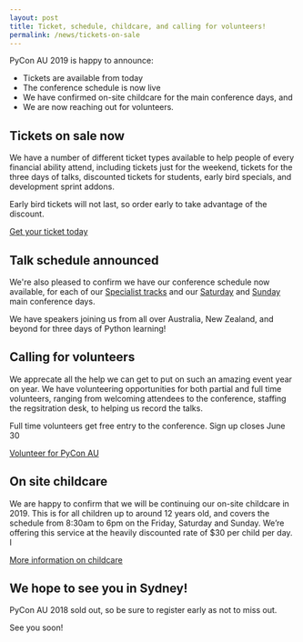 ```yaml
---
layout: post
title: Ticket, schedule, childcare, and calling for volunteers!
permalink: /news/tickets-on-sale
---
```


PyCon AU 2019 is happy to announce: 

 * Tickets are available from today
 * The conference schedule is now live
 * We have confirmed on-site childcare for the main conference days, and
 * We are now reaching out for volunteers. 
 
## Tickets on sale now
 
 We have a number of different ticket types available to help people of every financial ability attend, including tickets just for the weekend, tickets for the three days of talks, discounted tickets for students, early bird specials, and development sprint addons.
 
Early bird tickets will not last, so order early to take advantage of the discount. 

[Get your ticket today](/attend/tickets)

## Talk schedule announced

We're also pleased to confirm we have our conference schedule now available, for each of our [Specialist tracks](/schedule/friday) and our [Saturday](/schedule/saturday) and [Sunday](/schedule/sunday) main conference days. 

We have speakers joining us from all over Australia, New Zealand, and beyond for three days of Python learning!

## Calling for volunteers

We apprecate all the help we can get to put on such an amazing event year on year. We have volunteering opportunities for both partial and full time volunteers, ranging from welcoming attendees to the conference, staffing the regsitration desk, to helping us record the talks. 

Full time volunteers get free entry to the conference. Sign up closes June 30

[Volunteer for PyCon AU](/volunteer)

## On site childcare

We are happy to confirm that we will be continuing our on-site childcare in 2019. This is for all children up to around 12 years old, and covers the schedule from 8:30am to 6pm on the Friday, Saturday and Sunday. We’re offering this service at the heavily discounted rate of $30 per child per day. I 

[More information on childcare](/attend/#childcare)

## We hope to see you in Sydney!

PyCon AU 2018 sold out, so be sure to register early as not to miss out. 

See you soon!
